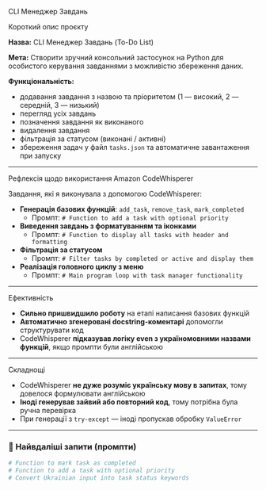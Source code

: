  CLI Менеджер Завдань

 Короткий опис проєкту

**Назва:** CLI Менеджер Завдань (To-Do List)

**Мета:** Створити зручний консольний застосунок на Python для особистого керування завданнями з можливістю збереження даних.

**Функціональність:**
- додавання завдання з назвою та пріоритетом (1 — високий, 2 — середній, 3 — низький)
- перегляд усіх завдань
- позначення завдання як виконаного
- видалення завдання
- фільтрація за статусом (виконані / активні)
- збереження задач у файл `tasks.json` та автоматичне завантаження при запуску

---

Рефлексія щодо використання Amazon CodeWhisperer

Завдання, які я виконувала з допомогою CodeWhisperer:

- **Генерація базових функцій**: `add_task`, `remove_task`, `mark_completed`
  - Промпт: `# Function to add a task with optional priority`
- **Виведення завдань з форматуванням та іконками**
  - Промпт: `# Function to display all tasks with header and formatting`
- **Фільтрація за статусом**
  - Промпт: `# Filter tasks by completed or active and display them`
- **Реалізація головного циклу з меню**
  - Промпт: `# Main program loop with task manager functionality`

---

 Ефективність

- **Сильно пришвидшило роботу** на етапі написання базових функцій
- **Автоматично згенеровані docstring-коментарі** допомогли структурувати код
- CodeWhisperer **підказував логіку even з україномовними назвами функцій**, якщо промпти були англійською

---

Складнощі

- CodeWhisperer **не дуже розуміє українську мову в запитах**, тому довелося формулювати англійською
- **Іноді генерував зайвий або повторний код**, тому потрібна була ручна перевірка
- При генерації з `try-except` — іноді пропускав обробку `ValueError`

---

### 💬 Найвдаліші запити (промпти)

```python
# Function to mark task as completed
# Function to add a task with optional priority
# Convert Ukrainian input into task status keywords
